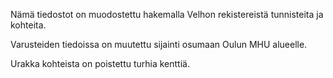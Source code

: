 Nämä tiedostot on muodostettu hakemalla Velhon rekistereistä tunnisteita ja kohteita.

Varusteiden tiedoissa on muutettu sijainti osumaan Oulun MHU alueelle.

Urakka kohteista on poistettu turhia kenttiä.